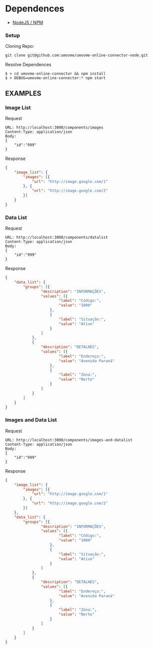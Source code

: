 # Dependences 

* [NodeJS / NPM](https://nodejs.org/en/download)

### Setup

Cloning Repo:
```
git clone git@github.com:umovme/umovme-online-connector-node.git
```

Resolve Dependences
```
$ > cd umovme-online-connector && npm install
$ > DEBUG=umovme-online-connector:* npm start
```

## EXAMPLES

### Image List
Request
```
URL: http://localhost:3000/components/images
Content-Type: application/json
Body:
{
    "id":"999"
}
```

Response
```json
{
	"image_list": {
		"images": [{
			"url": "http://image.google.com/1"
		}, {
			"url": "http://image.google.com/2"
		}]
	}
}
```

### Data List
Request
```
URL: http://localhost:3000/components/datalist
Content-Type: application/json
Body:
{
    "id":"999"
}
```

Response
```json
{
	"data_list": {
		"groups": [{
				"description": "INFORMAÇÕES",
				"values": [{
						"label": "Código:",
						"value": "1000"
					},
					{
						"label": "Situação:",
						"value": "Ativo"
					}
				]
			},
			{
				"description": "DETALHES",
				"values": [{
						"label": "Endereço:",
						"value": "Avenida Paraná"
					},
					{
						"label": "Zona:",
						"value": "Norte"
					}
				]
			}
		]
	}
}
```

### Images and Data List
Request
```
URL: http://localhost:3000/components/images-and-datalist
Content-Type: application/json
Body:
{
    "id":"999"
}
```

Response
```json
{
	"image_list": {
		"images": [{
			"url": "http://image.google.com/1"
		}, {
			"url": "http://image.google.com/2"
		}]
	},
	"data_list": {
		"groups": [{
				"description": "INFORMAÇÕES",
				"values": [{
						"label": "Código:",
						"value": "1000"
					},
					{
						"label": "Situação:",
						"value": "Ativo"
					}
				]
			},
			{
				"description": "DETALHES",
				"values": [{
						"label": "Endereço:",
						"value": "Avenida Paraná"
					},
					{
						"label": "Zona:",
						"value": "Norte"
					}
				]
			}
		]
	}
}
```